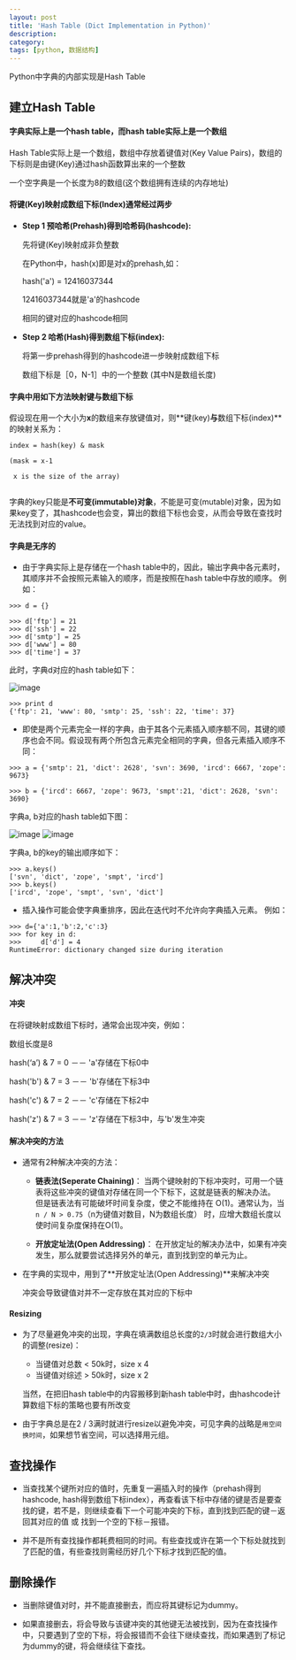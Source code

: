 ```yaml
---
layout: post
title: 'Hash Table (Dict Implementation in Python)'
description:
category:
tags: [python, 数据结构]
---
```


Python中字典的内部实现是Hash Table

## 建立Hash Table

#### 字典实际上是一个hash table，而hash table实际上是一个数组

Hash Table实际上是一个数组，数组中存放着键值对(Key Value Pairs)，数组的下标则是由键(Key)通过hash函数算出来的一个整数

一个空字典是一个长度为8的数组(这个数组拥有连续的内存地址)

#### 将键(Key)映射成数组下标(Index)通常经过两步

* **Step 1 预哈希(Prehash)得到哈希码(hashcode):**

  先将键(Key)映射成非负整数
  
  在Python中，hash(x)即是对x的prehash,如：
  
  hash('a') = 12416037344
  
  12416037344就是'a'的hashcode
  
  相同的键对应的hashcode相同
  
* **Step 2  哈希(Hash)得到数组下标(index):**

  将第一步prehash得到的hashcode进一步映射成数组下标
  
  数组下标是［0，N-1］中的一个整数 (其中N是数组长度)
  
#### 字典中用如下方法映射键与数组下标

假设现在用一个大小为**x**的数组来存放键值对，则**键(key)**与**数组下标(index)**的映射关系为：

```
index = hash(key) & mask

(mask = x-1

 x is the size of the array)
 
```

字典的key只能是**不可变(immutable)对象**，不能是可变(mutable)对象，因为如果key变了，其hashcode也会变，算出的数组下标也会变，从而会导致在查找时无法找到对应的value。


#### 字典是无序的

* 由于字典实际上是存储在一个hash table中的，因此，输出字典中各元素时，其顺序并不会按照元素输入的顺序，而是按照在hash table中存放的顺序。
例如：

```
>>> d = {}

>>> d['ftp'] = 21
>>> d['ssh'] = 22
>>> d['smtp'] = 25
>>> d['www'] = 80
>>> d['time'] = 37
```
此时，字典d对应的hash table如下：

![image](/img/in-post/python-dict-hash-table.png)

```
>>> print d
{'ftp': 21, 'www': 80, 'smtp': 25, 'ssh': 22, 'time': 37}

```

* 即使是两个元素完全一样的字典，由于其各个元素插入顺序额不同，其键的顺序也会不同。假设现有两个所包含元素完全相同的字典，但各元素插入顺序不同：

```
>>> a = {'smtp': 21, 'dict': 2628', 'svn': 3690, 'ircd': 6667, 'zope': 9673}

>>> b = {'ircd': 6667, 'zope': 9673, 'smpt':21, 'dict': 2628, 'svn': 3690}

```

字典a, b对应的hash table如下图：

![image](/img/in-post/python-dict-hash-table2.png)
![image](/img/in-post/python-dict-hash-table3.png)

字典a, b的key的输出顺序如下：

```
>>> a.keys()
['svn', 'dict', 'zope', 'smpt', 'ircd']
>>> b.keys()
['ircd', 'zope', 'smpt', 'svn', 'dict']
```


* 插入操作可能会使字典重排序，因此在迭代时不允许向字典插入元素。
例如：

```
>>> d={'a':1,'b':2,'c':3}
>>> for key in d:
>>>  	d['d'] = 4
RuntimeError: dictionary changed size during iteration
```

## 解决冲突

#### 冲突

在将键映射成数组下标时，通常会出现冲突，例如：

数组长度是8

hash(‘a’) & 7 = 0  －－ 'a'存储在下标0中

hash('b') & 7 = 3  －－ 'b'存储在下标3中

hash('c') & 7 = 2  －－ 'c'存储在下标2中

hash('z') & 7 = 3  －－ 'z'存储在下标3中，与'b'发生冲突

#### 解决冲突的方法

* 通常有2种解决冲突的方法：

	* **链表法(Seperate Chaining)**：
	当两个键映射的下标冲突时，可用一个链表将这些冲突的键值对存储在同一个下标下，这就是链表的解决办法。	
	但是链表法有可能破坏时间复杂度，使之不能维持在 O(1)。通常认为，当```n / N > 0.75```（n为键值对数目，N为数组长度） 时，应增大数组长度以使时间复杂度保持在O(1)。

	* **开放定址法(Open Addressing)**：
	在开放定址的解决办法中，如果有冲突发生，那么就要尝试选择另外的单元，直到找到空的单元为止。

* 在字典的实现中，用到了**开放定址法(Open Addressing)**来解决冲突

	冲突会导致键值对并不一定存放在其对应的下标中

#### Resizing


* 为了尽量避免冲突的出现，字典在填满数组总长度的```2/3```时就会进行数组大小的调整(resize)：
	* 当键值对总数 < 50k时，size x 4
	* 当键值对综述 > 50k时，size x 2
	
  当然，在把旧hash table中的内容搬移到新hash table中时，由hashcode计算数组下标的策略也要有所改变
  
* 由于字典总是在2 / 3满时就进行resize以避免冲突，可见字典的战略是```用空间换时间```，如果想节省空间，可以选择用元组。



## 查找操作

* 当查找某个键所对应的值时，先重复一遍插入时的操作（prehash得到hashcode, hash得到数组下标index），再查看该下标中存储的键是否是要查找的键，若不是，则继续查看下一个可能冲突的下标，直到找到匹配的键－返回其对应的值 或 找到一个空的下标－报错。

* 并不是所有查找操作都耗费相同的时间。有些查找或许在第一个下标处就找到了匹配的值，有些查找则需经历好几个下标才找到匹配的值。

## 删除操作

* 当删除键值对时，并不能直接删去，而应将其键标记为dummy。

* 如果直接删去，将会导致与该键冲突的其他键无法被找到，因为在查找操作中，只要遇到了空的下标，将会报错而不会往下继续查找，而如果遇到了标记为dummy的键，将会继续往下查找。


	